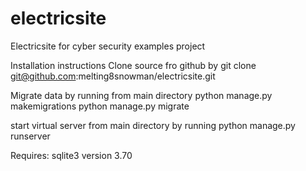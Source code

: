 # electricsite
Electricsite for cyber security examples project

Installation instructions
Clone source fro github by 
git clone git@github.com:melting8snowman/electricsite.git

Migrate data by running from main directory
python manage.py makemigrations
python manage.py migrate

start virtual server from main directory by running
python manage.py runserver

Requires:
sqlite3 version 3.70
